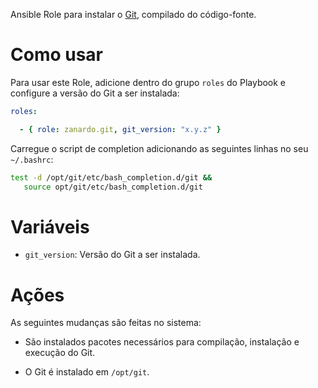 Ansible Role para instalar o [Git](https://git-scm.com/), compilado do
código-fonte.

# Como usar

Para usar este Role, adicione dentro do grupo `roles` do Playbook e 
configure a versão do Git a ser instalada:

```yaml
roles:

  - { role: zanardo.git, git_version: "x.y.z" }
```

Carregue o script de completion adicionando as seguintes linhas
no seu `~/.bashrc`:

```bash
test -d /opt/git/etc/bash_completion.d/git &&
   source opt/git/etc/bash_completion.d/git
```

# Variáveis

- `git_version`: Versão do Git a ser instalada.

# Ações

As seguintes mudanças são feitas no sistema:

- São instalados pacotes necessários para compilação, instalação e execução do
  Git.

- O Git é instalado em `/opt/git`.
